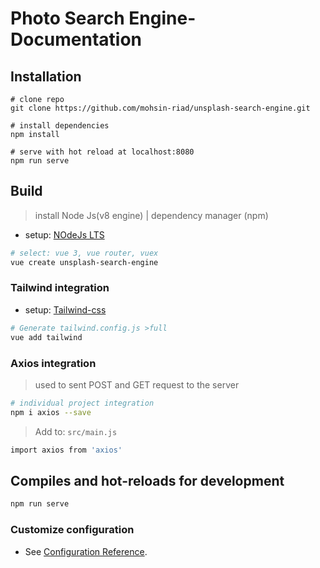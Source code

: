 # Photo Search Engine-Documentation

## Installation
```
# clone repo
git clone https://github.com/mohsin-riad/unsplash-search-engine.git

# install dependencies
npm install

# serve with hot reload at localhost:8080
npm run serve
```

## Build
> install Node Js(v8 engine) | dependency manager (npm)
* setup: [NOdeJs LTS](https://nodejs.org/en/download/)
``` bash
# select: vue 3, vue router, vuex
vue create unsplash-search-engine
```

### Tailwind integration
* setup: [Tailwind-css](https://tailwindcss.com/docs/installation)
``` bash
# Generate tailwind.config.js >full
vue add tailwind 
```

### Axios integration
> used to sent POST and GET request to the server
``` bash
# individual project integration
npm i axios --save
```
> Add to:  ``` src/main.js ```
``` bash
import axios from 'axios'
```

## Compiles and hot-reloads for development
``` bash
npm run serve
```

### Customize configuration
* See [Configuration Reference](https://cli.vuejs.org/config/).